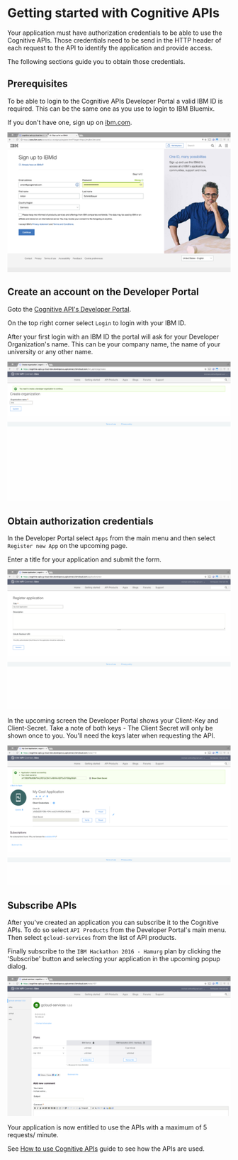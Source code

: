 # Getting started with Cognitive APIs

Your application must have authorization credentials to be able to use the Cognitive APIs. Those credentials need to be send in the HTTP header of each request to the API to identify the application and provide access.

The following sections guide you to obtain those credentials.

## Prerequisites

To be able to login to the Cognitive APIs Developer Portal a valid IBM ID is required. This can be the same one as you use to login to IBM Bluemix.

If you don't have one, sign up on [ibm.com](https://www.ibm.com/account/us-en/signup/register.html).

![Sign up for a new IBM ID](./images/Screenshot_IBMRegister.png?raw=true "Sign Up for a new IBM Id")

## Create an account on the Developer Portal

Goto the [Cognitive API's Developer Portal](https://cognitive-apis-g-cloud-dev.developer.eu.apiconnect.ibmcloud.com/).

On the top right corner select `Login` to login with your IBM ID.

After your first login with an IBM ID the portal will ask for your Developer Organization's name. This can be your company name, the name of your university or any other name.

![Enter Developer Organization](./images/Screenshot_DevPortal_Org.png?raw=true)

## Obtain authorization credentials

In the Developer Portal select `Apps` from the main menu and then select `Register new App` on the upcoming page.

Enter a title for your application and submit the form.

![Register Application](./images/Screenshot_DevPortal_RegisterApp.png?raw=true)

In the upcoming screen the Developer Portal shows your Client-Key and Client-Secret. Take a note of both keys - The Client Secret will only be shown once to you. You'll need the keys later when requesting the API.

![Client Key & Client Secret](./images/Screenshot_DevPortal_Secrets.png?raw=true)

## Subscribe APIs

After you've created an application you can subscribe it to the Cognitive APIs. To do so select `API Products` from the Developer Portal's main menu. Then select `gcloud-services` from the list of API products.

Finally subscribe to the `IBM Hackathon 2016 - Hamurg` plan by clicking the 'Subscribe' button and selecting your application in the upcoming popup dialog.

![Subscribe to Plan](./images/Screenshot_DevPortal_Subscribe.png?raw=true)

Your application is now entitled to use the APIs with a maximum of 5 requests/ minute.

See [How to use Cognitive APIs](./howto.md) guide to see how the APIs are used.
